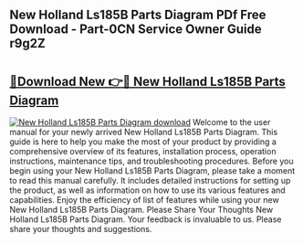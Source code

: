 ## New Holland Ls185B Parts Diagram PDf Free Download - Part-0CN Service Owner Guide r9g2Z

# <h2><a href="http://dfkqrnn.blite.top/?on=New+Holland+Ls185B+Parts+Diagram">🔗Download New 👉🔴 New Holland Ls185B Parts Diagram</a></h2>

[![New Holland Ls185B Parts Diagram download](https://i.imgur.com/lujVjoI.png)](http://dfkqrnn.blite.top/?on=New+Holland+Ls185B+Parts+Diagram)
Welcome to the user manual for your newly arrived New Holland Ls185B Parts Diagram. This guide is here to help you make the most of your product by providing a comprehensive overview of its features, installation process, operation instructions, maintenance tips, and troubleshooting procedures. Before you begin using your New Holland Ls185B Parts Diagram, please take a moment to read this manual carefully. It includes detailed instructions for setting up the product, as well as information on how to use its various features and capabilities. Enjoy the efficiency of list of features while using your new New Holland Ls185B Parts Diagram. Please Share Your Thoughts New Holland Ls185B Parts Diagram. Your feedback is invaluable to us. Please share your thoughts and suggestions.
